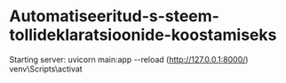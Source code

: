 # Automatiseeritud-s-steem-tollideklaratsioonide-koostamiseks
Starting server: uvicorn main:app --reload (http://127.0.0.1:8000/)
venv\Scripts\activat

